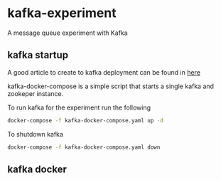 # kafka-experiment
A message queue experiment with Kafka

## kafka startup
A good article to create to kafka deployment can be found in 
[here](https://itnext.io/how-to-install-kafka-using-docker-a2b7c746cbdc)

kafka-docker-compose is a simple script that starts a single kafka and zookeper instance.

To run kafka for the experiment run the following
```bash
docker-compose -f kafka-docker-compose.yaml up -d
```

To shutdown kafka
```bash
docker-compose -f kafka-docker-compose.yaml down
```

## kafka docker 

